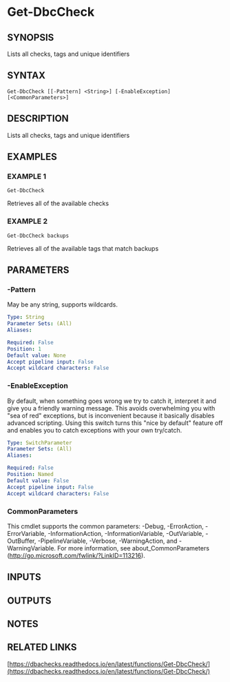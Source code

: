 # Get-DbcCheck

## SYNOPSIS
Lists all checks, tags and unique identifiers

## SYNTAX

```
Get-DbcCheck [[-Pattern] <String>] [-EnableException] [<CommonParameters>]
```

## DESCRIPTION
Lists all checks, tags and unique identifiers

## EXAMPLES

### EXAMPLE 1
```
Get-DbcCheck
```

Retrieves all of the available checks

### EXAMPLE 2
```
Get-DbcCheck backups
```

Retrieves all of the available tags that match backups

## PARAMETERS

### -Pattern
May be any string, supports wildcards.

```yaml
Type: String
Parameter Sets: (All)
Aliases:

Required: False
Position: 1
Default value: None
Accept pipeline input: False
Accept wildcard characters: False
```

### -EnableException
By default, when something goes wrong we try to catch it, interpret it and give you a friendly warning message.
This avoids overwhelming you with "sea of red" exceptions, but is inconvenient because it basically disables advanced scripting.
Using this switch turns this "nice by default" feature off and enables you to catch exceptions with your own try/catch.

```yaml
Type: SwitchParameter
Parameter Sets: (All)
Aliases:

Required: False
Position: Named
Default value: False
Accept pipeline input: False
Accept wildcard characters: False
```

### CommonParameters
This cmdlet supports the common parameters: -Debug, -ErrorAction, -ErrorVariable, -InformationAction, -InformationVariable, -OutVariable, -OutBuffer, -PipelineVariable, -Verbose, -WarningAction, and -WarningVariable.
For more information, see about_CommonParameters (http://go.microsoft.com/fwlink/?LinkID=113216).

## INPUTS

## OUTPUTS

## NOTES

## RELATED LINKS

[https://dbachecks.readthedocs.io/en/latest/functions/Get-DbcCheck/](https://dbachecks.readthedocs.io/en/latest/functions/Get-DbcCheck/)

